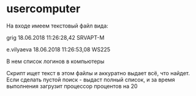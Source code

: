 # usercomputer

На входе имеем текстовый файл вида:

grig 18.06.2018 11:26:28,42 SRVAPT-M 

e.vilyaeva 18.06.2018 11:26:53,08 WS225 


В нем список логинов в компьютеры

Скрипт ищет текст в этом файлы и аккуратно выдает всё, что найдет.
Если сделать пустой поиск - выдаст полный список, и за время выполнения загрузит процессор процентов на 20
